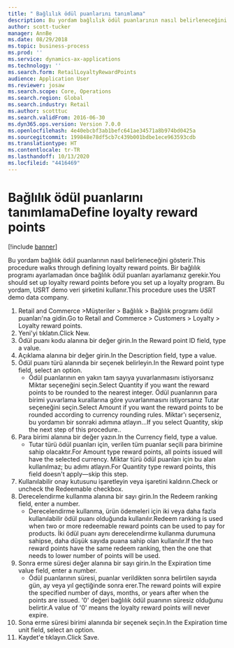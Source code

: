 ```yaml
---
title: " Bağlılık ödül puanlarını tanımlama"
description: Bu yordam bağlılık ödül puanlarının nasıl belirleneceğini gösterir.
author: scott-tucker
manager: AnnBe
ms.date: 08/29/2018
ms.topic: business-process
ms.prod: ''
ms.service: dynamics-ax-applications
ms.technology: ''
ms.search.form: RetailLoyaltyRewardPoints
audience: Application User
ms.reviewer: josaw
ms.search.scope: Core, Operations
ms.search.region: Global
ms.search.industry: Retail
ms.author: scotttuc
ms.search.validFrom: 2016-06-30
ms.dyn365.ops.version: Version 7.0.0
ms.openlocfilehash: 4e40ebcbf3ab1befc641ae34571a8b974bd0425a
ms.sourcegitcommit: 199848e78df5cb7c439b001bdbe1ece963593cdb
ms.translationtype: HT
ms.contentlocale: tr-TR
ms.lasthandoff: 10/13/2020
ms.locfileid: "4416469"
---
```

# <a name="define-loyalty-reward-points"></a><span data-ttu-id="ffa0e-103"> Bağlılık ödül puanlarını tanımlama</span><span class="sxs-lookup"><span data-stu-id="ffa0e-103">Define loyalty reward points</span></span>

[!include [banner](../includes/banner.md)]

<span data-ttu-id="ffa0e-104">Bu yordam bağlılık ödül puanlarının nasıl belirleneceğini gösterir.</span><span class="sxs-lookup"><span data-stu-id="ffa0e-104">This procedure walks through defining loyalty reward points.</span></span> <span data-ttu-id="ffa0e-105">Bir bağlılık programı ayarlamadan önce bağlılık ödül puanları ayarlamanız gerekir.</span><span class="sxs-lookup"><span data-stu-id="ffa0e-105">You should set up loyalty reward points before you set up a loyalty program.</span></span> <span data-ttu-id="ffa0e-106">Bu yordam, USRT demo veri şirketini kullanır.</span><span class="sxs-lookup"><span data-stu-id="ffa0e-106">This procedure uses the USRT demo data company.</span></span>

1. <span data-ttu-id="ffa0e-107">Retail and Commerce >Müşteriler > Bağlılık > Bağlılık programı ödül puanları'na gidin.</span><span class="sxs-lookup"><span data-stu-id="ffa0e-107">Go to Retail and Commerce > Customers > Loyalty > Loyalty reward points.</span></span>
2. <span data-ttu-id="ffa0e-108">Yeni'yi tıklatın.</span><span class="sxs-lookup"><span data-stu-id="ffa0e-108">Click New.</span></span>
3. <span data-ttu-id="ffa0e-109">Ödül puanı kodu alanına bir değer girin.</span><span class="sxs-lookup"><span data-stu-id="ffa0e-109">In the Reward point ID field, type a value.</span></span>
4. <span data-ttu-id="ffa0e-110">Açıklama alanına bir değer girin.</span><span class="sxs-lookup"><span data-stu-id="ffa0e-110">In the Description field, type a value.</span></span>
5. <span data-ttu-id="ffa0e-111">Ödül puanı türü alanında bir seçenek belirleyin.</span><span class="sxs-lookup"><span data-stu-id="ffa0e-111">In the Reward point type field, select an option.</span></span>
    * <span data-ttu-id="ffa0e-112">Ödül puanlarının en yakın tam sayıya yuvarlanmasını istiyorsanız Miktar seçeneğini seçin.</span><span class="sxs-lookup"><span data-stu-id="ffa0e-112">Select Quantity if you want the reward points to be rounded to the nearest integer.</span></span> <span data-ttu-id="ffa0e-113">Ödül puanlarının para birimi yuvarlama kurallarına göre yuvarlanmasını istiyorsanız Tutar seçeneğini seçin.</span><span class="sxs-lookup"><span data-stu-id="ffa0e-113">Select Amount if you want the reward points to be rounded according to currency rounding rules.</span></span> <span data-ttu-id="ffa0e-114">Miktar'ı seçerseniz, bu yordamın bir sonraki adımına atlayın...</span><span class="sxs-lookup"><span data-stu-id="ffa0e-114">If you select Quantity, skip the next step of this procedure..</span></span>  
6. <span data-ttu-id="ffa0e-115">Para birimi alanına bir değer yazın.</span><span class="sxs-lookup"><span data-stu-id="ffa0e-115">In the Currency field, type a value.</span></span>
    * <span data-ttu-id="ffa0e-116">Tutar türü ödül puanları için, verilen tüm puanlar seçili para birimine sahip olacaktır.</span><span class="sxs-lookup"><span data-stu-id="ffa0e-116">For Amount type reward points, all points issued will have the selected currency.</span></span> <span data-ttu-id="ffa0e-117">Miktar türü ödül puanları için bu alan kullanılmaz; bu adımı atlayın.</span><span class="sxs-lookup"><span data-stu-id="ffa0e-117">For Quantity type reward points, this field doesn't apply—skip this step.</span></span>  
7. <span data-ttu-id="ffa0e-118">Kullanılabilir onay kutusunu işaretleyin veya işaretini kaldırın.</span><span class="sxs-lookup"><span data-stu-id="ffa0e-118">Check or uncheck the Redeemable checkbox.</span></span>
8. <span data-ttu-id="ffa0e-119">Derecelendirme kullanma alanına bir sayı girin.</span><span class="sxs-lookup"><span data-stu-id="ffa0e-119">In the Redeem ranking field, enter a number.</span></span>
    * <span data-ttu-id="ffa0e-120">Derecelendirme kullanma, ürün ödemeleri için iki veya daha fazla kullanılabilir ödül puanı olduğunda kullanılır.</span><span class="sxs-lookup"><span data-stu-id="ffa0e-120">Redeem ranking is used when two or more redeemable reward points can be used to pay for products.</span></span> <span data-ttu-id="ffa0e-121">İki ödül puanı aynı derecelendirme kullanma durumuna sahipse, daha düşük sayıda puana sahip olan kullanılır.</span><span class="sxs-lookup"><span data-stu-id="ffa0e-121">If the two reward points have the same redeem ranking, then the one that needs to lower number of points will be used.</span></span>  
9. <span data-ttu-id="ffa0e-122">Sonra erme süresi değer alanına bir sayı girin.</span><span class="sxs-lookup"><span data-stu-id="ffa0e-122">In the Expiration time value field, enter a number.</span></span>
    * <span data-ttu-id="ffa0e-123">Ödül puanlarının süresi, puanlar verildikten sonra belirtilen sayıda gün, ay veya yıl geçtiğinde sonra erer.</span><span class="sxs-lookup"><span data-stu-id="ffa0e-123">The reward points will expire the specified number of days, months, or years after when the points are issued.</span></span> <span data-ttu-id="ffa0e-124">'0' değeri bağlılık ödül puanının süresiz olduğunu belirtir.</span><span class="sxs-lookup"><span data-stu-id="ffa0e-124">A value of '0' means the loyalty reward points will never expire.</span></span>  
10. <span data-ttu-id="ffa0e-125">Sona erme süresi birimi alanında bir seçenek seçin.</span><span class="sxs-lookup"><span data-stu-id="ffa0e-125">In the Expiration time unit field, select an option.</span></span>
11. <span data-ttu-id="ffa0e-126">Kaydet'e tıklayın.</span><span class="sxs-lookup"><span data-stu-id="ffa0e-126">Click Save.</span></span>

